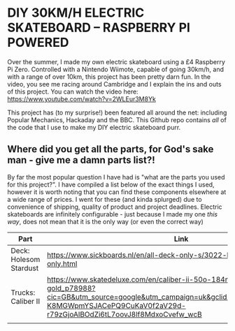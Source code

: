 # DIY 30KM/H ELECTRIC SKATEBOARD – RASPBERRY PI POWERED

Over the summer, I made my own electric skateboard using a £4 Raspberry Pi Zero. Controlled with a Nintendo Wiimote, capable of going 30km/h, and with a range of over 10km, this project has been pretty darn fun. In the video, you see me racing around Cambridge and I explain the ins and outs of this project. You can watch the video here: https://www.youtube.com/watch?v=2WLEur3M8Yk

This project has (to my surprise!) been featured all around the net: including Popular Mechanics, Hackaday and the BBC. This Github repo contains *all* of the code that I use to make my DIY electric skateboard purr.

## Where did you get all the parts, for God's sake man - give me a damn parts list?!

By far the most popular question I have had is "what are the parts you used for this project?". I have compiled a list below of the exact things I used, however it is worth noting that you can find these components elsewhere at a wide range of prices. I went for these (and kinda splurged) due to convenience of shipping, quality of product and project deadlines. Electric skateboards are infinitely  configurable - just because I made my one *this way*, does not mean that it is the only way (or even the correct way)

|Part                     |Link                                                                                    |
|---                      |---                                                                                     |
|Deck: Holesom Stardust   |https://www.sickboards.nl/en/all-deck-only-s/3022-holesom-stardust-deck-only.html       |
|Trucks: Caliber II       |https://www.skatedeluxe.com/en/caliber-ii-50o-184mm-truck-satin-gold_p78988?cic=GB&utm_source=google&utm_campaign=uk&gclid=CjwKEAiAyO_BBRDOgM-K8MGWpmYSJACePQ9CuKaV0f2aV29d-r79zGjoAlBOdZi6tL7oovJ8lf8MdxoCvefw_wcB                                                                                        |
|                         |                                                                                        |
